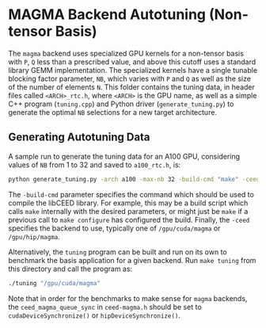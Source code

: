# MAGMA Backend Autotuning (Non-tensor Basis)

The `magma` backend uses specialized GPU kernels for a non-tensor basis with
`P`, `Q` less than a prescribed value, and above this cutoff uses a standard
library GEMM implementation. The specialized kernels have a single tunable
blocking factor parameter, `NB`, which varies with `P` and `Q` as well as the
size of the number of elements `N`. This folder contains the tuning data, in
header files called `<ARCH>_rtc.h`, where `<ARCH>` is the GPU name, as well as a
simple C++ program (`tuning.cpp`) and Python driver (`generate_tuning.py`) to
generate the optimal `NB` selections for a new target architecture.

## Generating Autotuning Data

A sample run to generate the tuning data for an A100 GPU, considering values of
`NB` from 1 to 32 and saved to `a100_rtc.h`, is:

```sh
python generate_tuning.py -arch a100 -max-nb 32 -build-cmd "make" -ceed "/gpu/cuda/magma"
```

The `-build-cmd` parameter specifies the command which should be used to compile
the libCEED library. For example, this may be a build script which calls `make`
internally with the desired parameters, or might just be `make` if a previous
call to `make configure` has configured the build. Finally, the `-ceed`
specifies the backend to use, typically one of `/gpu/cuda/magma` or
`/gpu/hip/magma`.

Alternatively, the `tuning` program can be built and run on its own to benchmark
the basis application for a given backend. Run `make tuning` from this directory
and call the program as:

```sh
./tuning "/gpu/cuda/magma"
````

Note that in order for the benchmarks to make sense for `magma` backends, the
`ceed_magma_queue_sync` in `ceed-magma.h` should be set to
`cudaDeviceSynchronize()` or `hipDeviceSynchronize()`.
